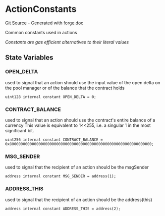 # ActionConstants
[Git Source](https://github.com/uniswap/v4-periphery/blob/3f295d8435e4f776ea2daeb96ce1bc6d63f33fc7/src/libraries/ActionConstants.sol) - Generated with [forge doc](https://book.getfoundry.sh/reference/forge/forge-doc)

Common constants used in actions

*Constants are gas efficient alternatives to their literal values*


## State Variables
### OPEN_DELTA
used to signal that an action should use the input value of the open delta on the pool manager
or of the balance that the contract holds


```solidity
uint128 internal constant OPEN_DELTA = 0;
```


### CONTRACT_BALANCE
used to signal that an action should use the contract's entire balance of a currency
This value is equivalent to 1\<\<255, i.e. a singular 1 in the most significant bit.


```solidity
uint256 internal constant CONTRACT_BALANCE = 0x8000000000000000000000000000000000000000000000000000000000000000;
```


### MSG_SENDER
used to signal that the recipient of an action should be the msgSender


```solidity
address internal constant MSG_SENDER = address(1);
```


### ADDRESS_THIS
used to signal that the recipient of an action should be the address(this)


```solidity
address internal constant ADDRESS_THIS = address(2);
```



